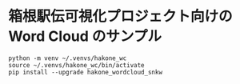 # 箱根駅伝可視化プロジェクト向けの Word Cloud のサンプル

```
python -m venv ~/.venvs/hakone_wc
source ~/.venvs/hakone_wc/bin/activate
pip install --upgrade hakone_wordcloud_snkw
```
